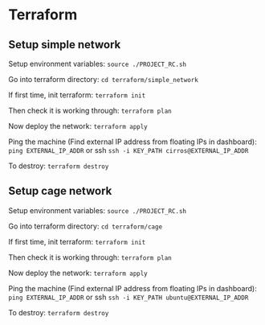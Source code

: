 # Terraform

## Setup simple network

Setup environment variables: `source ./PROJECT_RC.sh`

Go into terraform directory: `cd terraform/simple_network`

If first time, init terraform: `terraform init`

Then check it is working through: `terraform plan`

Now deploy the network: `terraform apply`

Ping the machine (Find external IP address from floating IPs in dashboard): `ping EXTERNAL_IP_ADDR` or ssh `ssh -i KEY_PATH cirros@EXTERNAL_IP_ADDR`

To destroy: `terraform destroy`

## Setup cage network

Setup environment variables: `source ./PROJECT_RC.sh`

Go into terraform directory: `cd terraform/cage`

If first time, init terraform: `terraform init`

Then check it is working through: `terraform plan`

Now deploy the network: `terraform apply`

Ping the machine (Find external IP address from floating IPs in dashboard): `ping EXTERNAL_IP_ADDR` or ssh `ssh -i KEY_PATH ubuntu@EXTERNAL_IP_ADDR`

To destroy: `terraform destroy`